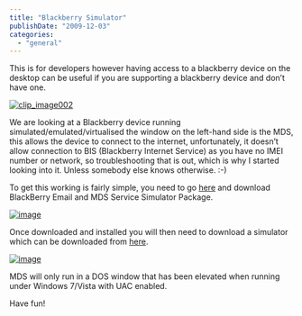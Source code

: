 ```yaml
---
title: "Blackberry Simulator"
publishDate: "2009-12-03"
categories: 
  - "general"
---
```


This is for developers however having access to a blackberry device on the desktop can be useful if you are supporting a blackberry device and don’t have one.

[![clip_image002](/images/clip_image002_thumb.jpg "clip_image002")](/images/clip_image002.jpg)

We are looking at a Blackberry device running simulated/emulated/virtualised the window on the left-hand side is the MDS, this allows the device to connect to the internet, unfortunately, it doesn’t allow connection to BIS (Blackberry Internet Service) as you have no IMEI number or network, so troubleshooting that is out, which is why I started looking into it. Unless somebody else knows otherwise. :-)

To get this working is fairly simple, you need to go [here](https://www.blackberry.com/Downloads/entry.do?code=060AD92489947D410D897474079C1477) and download BlackBerry Email and MDS Service Simulator Package.

[![image](/images/image_thumb.png "image")](/images/image.png)

Once downloaded and installed you will then need to download a simulator which can be downloaded from [here](http://na.blackberry.com/eng/developers/resources/simulators.jsp).

[![image](/images/image_thumb1.png "image")](/images/image1.png)

MDS will only run in a DOS window that has been elevated when running under Windows 7/Vista with UAC enabled.

Have fun!
